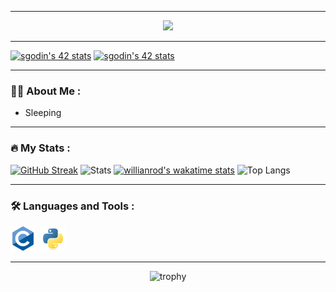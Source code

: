 <!---
stanislas1200/stanislas1200 is a ✨ special ✨ repository because its `README.md` (this file) appears on your GitHub profile.
You can click the Preview link to take a look at your changes.
--->

<!---
Header
--->
---
<div id="header" align="center">
  <img src="https://media.giphy.com/media/M9gbBd9nbDrOTu1Mqx/giphy.gif" width="100"/>
</div>

<!---
Body
--->

---
[![sgodin's 42 stats](https://badge42.vercel.app/api/v2/cl75clqkn00060gmfav6m37al/stats?cursusId=9&coalitionId=piscine)](https://github.com/JaeSeoKim/badge42)
[![sgodin's 42 stats](https://badge42.vercel.app/api/v2/cl75clqkn00060gmfav6m37al/stats?cursusId=21&coalitionId=53)](https://github.com/JaeSeoKim/badge42)

---
### 🛌🏽 About Me :
- Sleeping

---
### :fire: My Stats :

[![GitHub Streak](http://github-readme-streak-stats.herokuapp.com?user=stanislas1200&theme=github-dark-blue&hide_border=true&background=000000&ring=2368C8&fire=FF8700&currStreakNum=FFFFFF&sideNums=FFFFFF&currStreakLabel=2368C8)](https://git.io/streak-stats)
![Stats](https://github-readme-stats.vercel.app/api?username=stanislas1200&title_color=246bce&text_color=ffffff&bg_color=000000&include_all_commits=true&hide_border=true&hide_title=true&show_icons=true&card_width=495&line_height=30)
[![willianrod's wakatime stats](https://github-readme-stats.vercel.app/api/wakatime?username=stanislas1200&title_color=246bce&text_color=ffffff&bg_color=000000)](https://wakatime.com/dashboard)
![Top Langs](https://github-readme-stats.vercel.app/api/top-langs/?username=stanislas1200&layout=compact&title_color=246bce&text_color=ffffff&bg_color=000000&hide_border=true&card_width=445&line_height=30)

---
### :hammer_and_wrench: Languages and Tools :
<div>
  <img src ="https://github.com/devicons/devicon/blob/master/icons/c/c-original.svg" title="C" alt="C" width="40" height="40"/>&nbsp;
  <img src ="https://github.com/devicons/devicon/blob/master/icons/python/python-original.svg" title="C" alt="C" width="40" height="40"/>&nbsp;
</div>

<!---
Foother
--->

---
<div align="center">

![trophy](https://github-profile-trophy.vercel.app/?username=stanislas1200&theme=discord)

</div>

<div align="center">
  <img src="https://komarev.com/ghpvc/?username=stanislas1200&style=flat-square&color=blue" alt=""/>
</div>


